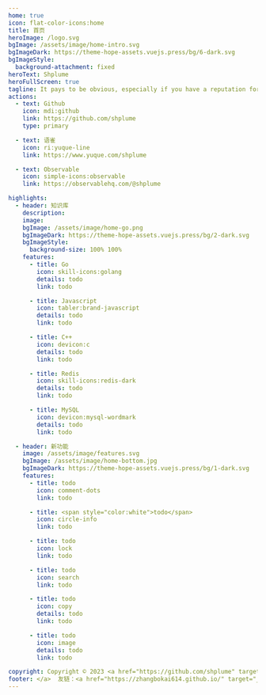```yaml
---
home: true
icon: flat-color-icons:home
title: 首页
heroImage: /logo.svg
bgImage: /assets/image/home-intro.svg
bgImageDark: https://theme-hope-assets.vuejs.press/bg/6-dark.svg
bgImageStyle:
  background-attachment: fixed
heroText: Shplume
heroFullScreen: true
tagline: It pays to be obvious, especially if you have a reputation for subtlety.
actions:
  - text: Github
    icon: mdi:github
    link: https://github.com/shplume
    type: primary

  - text: 语雀
    icon: ri:yuque-line
    link: https://www.yuque.com/shplume

  - text: Observable
    icon: simple-icons:observable
    link: https://observablehq.com/@shplume

highlights:
  - header: 知识库
    description: 
    image:
    bgImage: /assets/image/home-go.png
    bgImageDark: https://theme-hope-assets.vuejs.press/bg/2-dark.svg
    bgImageStyle:
      background-size: 100% 100%
    features:
      - title: Go
        icon: skill-icons:golang
        details: todo
        link: todo

      - title: Javascript
        icon: tabler:brand-javascript
        details: todo
        link: todo

      - title: C++
        icon: devicon:c
        details: todo
        link: todo

      - title: Redis
        icon: skill-icons:redis-dark
        details: todo
        link: todo

      - title: MySQL
        icon: devicon:mysql-wordmark
        details: todo
        link: todo

  - header: 新功能
    image: /assets/image/features.svg
    bgImage: /assets/image/home-bottom.jpg
    bgImageDark: https://theme-hope-assets.vuejs.press/bg/1-dark.svg
    features:
      - title: todo
        icon: comment-dots
        link: todo

      - title: <span style="color:white">todo</span>
        icon: circle-info
        link: todo

      - title: todo
        icon: lock
        link: todo

      - title: todo
        icon: search
        link: todo

      - title: todo
        icon: copy
        details: todo
        link: todo

      - title: todo
        icon: image
        details: todo
        link: todo

copyright: Copyright © 2023 <a href="https://github.com/shplume" target="_blank">shplume
footer: </a>  友链：<a href="https://zhangbokai614.github.io/" target="_blank">Transistor</a> <a href="https://zequanr.github.io/" target="_blank">Zequanr</a>
---
```

